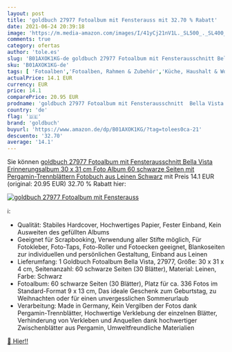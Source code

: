 ```yaml
---
layout: post
title: 'goldbuch 27977 Fotoalbum mit Fensterauss mit 32.70 % Rabatt'
date: 2021-06-24 20:39:18
image: 'https://m.media-amazon.com/images/I/41yCj21nV1L._SL500_._SL400_.jpg'
comments: true
category: ofertas
author: 'tole.es'
slug: 'B01AXOK1KG-de goldbuch 27977 Fotoalbum mit Fensterausschnitt Bella Vista...'
sku: 'B01AXOK1KG-de'
tags: [ 'Fotoalben','Fotoalben, Rahmen & Zubehör','Küche, Haushalt & Wohnen','Wohnaccessoires & Deko','goldbuch', ]
actualPrice: 14.1 EUR
currency: EUR
price: 14.1
comparePrice: 20.95 EUR
prodname: 'goldbuch 27977 Fotoalbum mit Fensterausschnitt  Bella Vista  Erinnerungsalbum 30 x 31 cm  Foto Album 60 schwarze Seiten mit Pergamin-Trennblättern  Fotobuch aus Leinen  Schwarz'
country: 'de'
flag: '🇩🇪'
brand: 'goldbuch'
buyurl: 'https://www.amazon.de/dp/B01AXOK1KG/?tag=tolees0ca-21'
descuento: '32.70'
average: '14.1'
---
```


Sie können [goldbuch 27977 Fotoalbum mit Fensterausschnitt  Bella Vista  Erinnerungsalbum 30 x 31 cm  Foto Album 60 schwarze Seiten mit Pergamin-Trennblättern  Fotobuch aus Leinen  Schwarz](https://www.amazon.de/dp/B01AXOK1KG/?tag=tolees0ca-21) mit Preis 14.1 EUR (original: 20.95 EUR) 32.70 % Rabatt hier:

[![goldbuch 27977 Fotoalbum mit Fensterauss](https://m.media-amazon.com/images/I/41yCj21nV1L._SL500_._SL400_.jpg)](https://www.amazon.de/dp/B01AXOK1KG/?tag=tolees0ca-21)

ℹ️:

- Qualität: Stabiles Hardcover, Hochwertiges Papier, Fester Einband, Kein Ausweiten des gefüllten Albums
- Geeignet für Scrapbooking, Verwendung aller Stifte möglich, Für Fotokleber, Foto-Taps, Foto-Roller und Fotoecken geeignet, Blankoseiten zur individuellen und persönlichen Gestaltung, Einband aus Leinen
- Lieferumfang: 1 Goldbuch Fotoalbum Bella Vista, 27977, Größe: 30 x 31 x 4 cm, Seitenanzahl: 60 schwarze Seiten (30 Blätter), Material: Leinen, Farbe: Schwarz
- Fotoalbum: 60 schwarze Seiten (30 Blätter), Platz für ca. 336 Fotos im Standard-Format 9 x 13 cm, Das ideale Geschenk zum Geburtstag, zu Weihnachten oder für einen unvergesslichen Sommerurlaub
- Verarbeitung: Made in Germany, Kein Vergilben der Fotos dank Pergamin-Trennblätter, Hochwertige Verklebung der einzelnen Blätter, Verhinderung von Verkleben und Anquellen dank hochwertiger Zwischenblätter aus Pergamin, Umweltfreundliche Materialien

[🛒 Hier!!](https://www.amazon.de/dp/B01AXOK1KG/?tag=tolees0ca-21)
